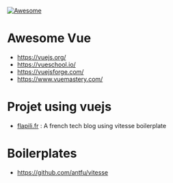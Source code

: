 [![Awesome](https://cdn.rawgit.com/sindresorhus/awesome/d7305f38d29fed78fa85652e3a63e154dd8e8829/media/badge.svg)](https://github.com/sindresorhus/awesome)

# Awesome Vue

* https://vuejs.org/
* https://vueschool.io/
* https://vuejsforge.com/ 
* https://www.vuemastery.com/


# Projet using vuejs

* [flapili.fr](https://flapili.fr) : A french tech blog using vitesse boilerplate

# Boilerplates

* https://github.com/antfu/vitesse
